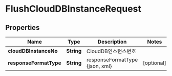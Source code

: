 
# FlushCloudDBInstanceRequest

## Properties
Name | Type | Description | Notes
------------ | ------------- | ------------- | -------------
**cloudDBInstanceNo** | **String** | CloudDB인스턴스번호 | 
**responseFormatType** | **String** | responseFormatType {json, xml} |  [optional]




